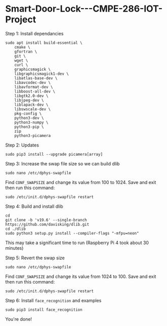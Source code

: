 # Smart-Door-Lock---CMPE-286-IOT-Project

Step 1: Install dependancies

```
sudo apt install build-essential \
    cmake \
    gfortran \
    git \
    wget \
    curl \
    graphicsmagick \
    libgraphicsmagick1-dev \
    libatlas-base-dev \
    libavcodec-dev \
    libavformat-dev \
    libboost-all-dev \
    libgtk2.0-dev \
    libjpeg-dev \
    liblapack-dev \
    libswscale-dev \
    pkg-config \
    python3-dev \
    python3-numpy \
    python3-pip \
    zip
    python3-picamera
```

Step 2: Updates

```
sudo pip3 install --upgrade picamera[array]
```

Step 3: Increase the swap file size so we can build dlib

```
sudo nano /etc/dphys-swapfile
```

Find `CONF_SWAPSIZE` and change its value from 100 to 1024. Save
and exit then run this command:

```
sudo /etc/init.d/dphys-swapfile restart
```

Step 4: Build and install dlib

```
cd
git clone -b 'v19.6' --single-branch https://github.com/davisking/dlib.git
cd ./dlib
sudo python3 setup.py install --compiler-flags "-mfpu=neon"
```

This may take a significant time to run (Raspberry Pi 4 took about 30 minutes)

Step 5: Revert the swap size

```
sudo nano /etc/dphys-swapfile
```

Find `CONF_SWAPSIZE` and change its value from 1024 to 100. Save
and exit then run this command:

```
sudo /etc/init.d/dphys-swapfile restart
```

Step 6: Install `face_recognition` and examples

```
sudo pip3 install face_recognition
```

You're done!
